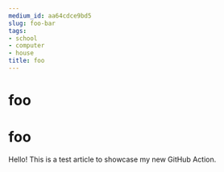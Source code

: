 ```yaml
---
medium_id: aa64cdce9bd5
slug: foo-bar
tags:
- school
- computer
- house
title: foo
---
```


# foo
# foo
Hello! This is a test article to showcase my new GitHub Action.